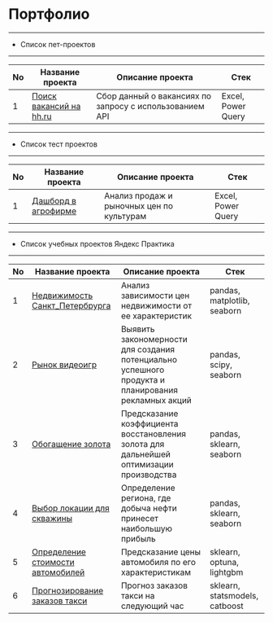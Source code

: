 # Портфолио

___

- Список пет-проектов

___

|No|Название проекта|Описание проекта|Стек|
| - | - | - | - |
| 1 |[Поиск вакансий на hh.ru](./job_hunter)|Сбор данный о вакансиях по запросу с использованием API|Excel, Power Query|


___

- Список тест проектов

___

|No|Название проекта|Описание проекта|Стек|
| - | - | - | - |
| 1 |[Дашборд в агрофирме](./agro_dashboard)|Анализ продаж и рыночных цен по культурам|Excel, Power Query|

___

- Список учебных проектов Яндекс Практика

___

|No|Название проекта|Описание проекта|Стек|
| - | - | - | - |
| 1 |[Недвижимость Санкт_Петербрурга](./spb_real_estate)|Анализ зависимости цен недвижимости от ее характеристик|pandas, matplotlib, seaborn|
| 2 |[Рынок видеоигр](./videogames_market)|Выявить закономерности для создания потенциально успешного продукта и планирования рекламных акций|pandas, scipy, seaborn|
| 3 |[Обогащение золота](./gold_recovery)|Предсказание коэффициента восстановления золота для дальнейшей оптимизации производства|pandas, sklearn, seaborn|
| 4 |[Выбор локации для скважины](./drill_location_research)|Определение региона, где добыча нефти принесет наибольшую прибыль|pandas, sklearn, seaborn|
| 5 |[Определение стоимости автомобилей](./cars_price_predict)|Предсказание цены автомобиля по его характеристикам|sklearn, optuna, lightgbm|
| 6 |[Прогнозирование заказов такси](./taxi_wait_time)|Прогноз заказов такси на следующий час|sklearn, statsmodels, catboost|
